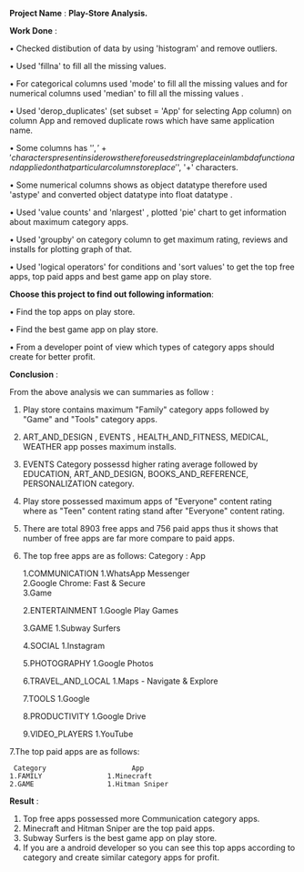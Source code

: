 **Project Name** : **Play-Store Analysis.**

**Work Done** :

• Checked distibution of data by using 'histogram' and remove outliers.

• Used 'fillna' to fill all the missing values.

• For categorical columns used 'mode' to fill all the missing values and for numerical columns used 'median' to fill all the missing values .

• Used 'derop_duplicates' (set subset = 'App' for selecting App column) on column App and removed duplicate rows which have same application name.

• Some columns has '$', '+' characters present inside rows therefore used string replace in lambda function and applied on that particular columns to replace '$', '+'              characters. 

• Some numerical columns shows as object datatype therefore used 'astype' and converted object datatype into float datatype . 

• Used 'value counts' and 'nlargest' , plotted 'pie' chart to get information about maximum category apps.

• Used 'groupby' on category column to get maximum rating, reviews and installs for plotting graph of that.

• Used 'logical operators' for conditions and 'sort values' to get the top free apps, top paid apps and best game app on play store.


**Choose this project to find out following information**:

• Find the top apps on play store. 

• Find the best game app on play store. 

• From a developer point of view which types of category apps should create for better profit. 


**Conclusion** :

 From the above analysis we can summaries as follow :
    
1. Play store contains maximum "Family" category apps followed by "Game" and "Tools" category apps.
2. ART_AND_DESIGN , EVENTS , HEALTH_AND_FITNESS, MEDICAL, WEATHER app posses maximum installs.
3. EVENTS Category possessd higher rating average followed by EDUCATION, ART_AND_DESIGN, BOOKS_AND_REFERENCE,
   PERSONALIZATION category.
3. Play store possessed maximum apps of "Everyone" content rating where as "Teen" content rating stand after "Everyone" content 
   rating.
5. There are total 8903 free apps and 756 paid apps thus it shows that number of free apps are far more compare to paid apps.
6. The top free apps are as follows:
       Category :                    App 
    
    1.COMMUNICATION         1.WhatsApp Messenger  
                            2.Google Chrome: Fast & Secure   
                            3.Game  
        
    2.ENTERTAINMENT         1.Google Play Games
    
    3.GAME                  1.Subway Surfers
    
    4.SOCIAL                1.Instagram
    
    5.PHOTOGRAPHY           1.Google Photos
    
    6.TRAVEL_AND_LOCAL      1.Maps - Navigate & Explore
    
    7.TOOLS                 1.Google
    
    8.PRODUCTIVITY          1.Google Drive
    
    9.VIDEO_PLAYERS         1.YouTube
    
7.The top paid apps are as follows:
     
     Category                     App 
    1.FAMILY                1.Minecraft
    2.GAME                  1.Hitman Sniper 
    
    
**Result** :
1. Top free apps possessed more Communication category apps.
2. Minecraft and Hitman Sniper are the top paid apps.
3. Subway Surfers is the best game app on play store.
4. If you are a android developer so you can see this top apps according to category and create similar category apps for profit.
